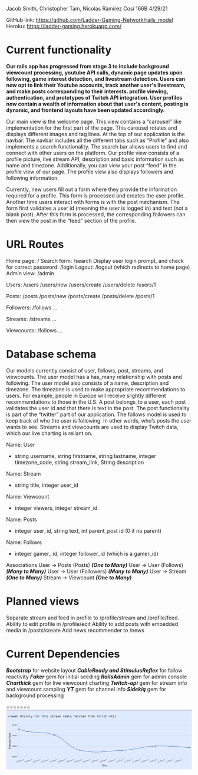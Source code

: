 Jacob Smith, Christopher Tam, Nicolas Ramirez
Cosi 166B
4/29/21

GitHub link: https://github.com/Ladder-Gaming-Network/rails_model
Heroku: https://ladder-gaming.herokuapp.com/

# Current functionality

**Our rails app has progressed from stage 3 to include background viewcount processing, youtube API calls, dynamic page updates upon following, game interest detection, and livestream detection. Users can now opt to link their Youtube accounts, track another user's livestream, and make posts corresponding to their interests. profile viewing, authentication, and prototypes of Twitch API integration. User profiles now contain a wealth of information about that user's content, posting is dynamic, and frontend layouts have been updated accordingly.**

Our main view is the welcome page. This view contains a “carousel” like implementation for the first part of the page. This carousel rotates and displays different images and tag lines. At the top of our application is the navbar. The navbar includes all the different tabs such as “Profile” and also implements a search functionality. The search bar allows users to find and connect with other users on the platform. Our profile view consists of a profile picture, live stream API, description and basic information such as name and timezone. Additionally, you can view your post “feed” in the profile view of our page. The profile view also displays followers and following information.

Currently, new users fill out a form where they provide the information required for a profile. This form is processed and creates the user profile. Another time users interact with forms is with the post mechanism. The form first validates a user id (meaning the user is logged in) and text (not a blank post). After this form is processed, the corresponding followers can then view the post in the “feed” section of the profile.

# URL Routes

Home page: /
Search form: /search
Display user login prompt, and check for correct password: /login
Logout: /logout (which redirects to home page)
Admin view: /admin

Users: /users
/users/new
/users/create
/users/delete
/users/1

Posts: /posts
/posts/new
/posts/create
/posts/delete
/posts/1

Followers: /follows
...

Streams: /streams
...

Viewcounts: /follows
...

# Database schema

Our models currently consist of user, follows, post, streams, and viewcounts. The user model has a has_many relationship with posts and following. The user model also consists of a name, description and timezone. The timezone is used to make appropriate recommendations to users. For example, people in Europe will receive slightly different recommendations to those in the U.S. A post belongs_to a user, each post validates the user id and that there is text in the post. The post functionality is part of the “twitter” part of our application. The follows model is used to keep track of who the user is following. In other words, who’s posts the user wants to see. Streams and viewcounts are used to display Twitch data, which our live charting is reliant on.

Name: User

- string username, string firstname, string lastname, integer timezone_code, string stream_link, String description

Name: Stream

- string title, integer user_id

Name: Viewcount

- integer viewers, integer stream_id

Name: Posts

- integer user_id, string text, int parent_post id (0 if no parent)

Name: Follows

- integer gamer\_ id, integer follower_id (which is a gamer_id)

Associations
User -> Posts (Posts) **_(One to Many)_**
User -> User (Follows) **_(Many to Many)_**
User -> User (Followers) **_(Many to Many)_**
User -> Stream **_(One to Many)_**
Stream -> Viewcount **_(One to Many)_**

# Planned views

Separate stream and feed in profile to /profile/stream and /profile/feed.
Ability to edit profile in /profile/edit
Ability to add posts with embedded media in /posts/create
Add news recommender to /news

# Current Dependencies

**_Bootstrap_** for website layout
**_CableReady and StimulusReflex_** for follow reactivity
**_Faker_** gem for initial seeding
**_RailsAdmin_** gem for admin console
**_Chartkick_** gem for live viewcount charting
**_Twitch-api_** gem for stream info and viewcount sampling
**_YT_** gem for channel info
**_Sidekiq_** gem for background processing

=======
![chart_example](images/chart_example.png)
